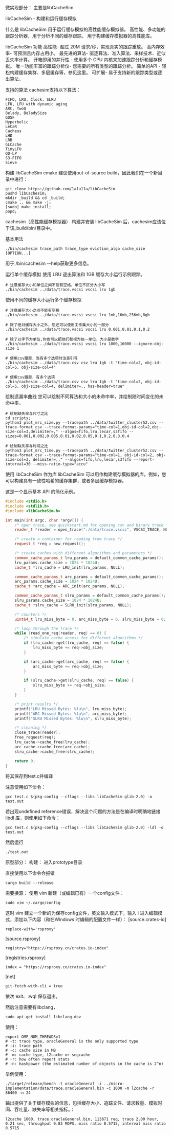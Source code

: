 微实现部分：
主要是libCacheSim

libCacheSim - 构建和运行缓存模拟


什么是 libCacheSim
用于运行缓存模拟的高性能缓存模拟器。
高性能、多功能的跟踪分析器，用于分析不同的缓存跟踪。
用于构建缓存模拟器的高性能库。

libCacheSim 功能
高性能- 超过 20M 请求/秒，实现真实的跟踪重放。
高内存效率- 可预测且内存占用小。
最先进的算法- 驱逐算法、准入算法、采样技术、近似丢失率计算。
开箱即用的并行性 - 使用多个 CPU 内核来加速跟踪分析和缓存模拟。
唯一功能丰富的跟踪分析仪- 您需要的所有类型的跟踪分析。
简单的API - 轻松构建缓存集群、多层缓存等，参见这里。
可扩展- 易于支持新的跟踪类型或逐出算法。


支持的算法
cachesim支持以下算法：
~~~
FIFO, LRU, Clock, SLRU
LFU, LFU with dynamic aging
ARC, TwoQ
Belady, BeladySize
GDSF
Hyperbolic
LeCaR
Cacheus
LHD
LRB
GLCache
TinyLFU
QD-LP
S3-FIFO
Sieve
~~~
构建 libCacheSim
cmake 建议使用out-of-source build，因此我们在一个新目录中进行：
~~~
git clone https://github.com/1a1a11a/libCacheSim
pushd libCachesim;
mkdir _build && cd _build;
cmake .. && make -j;
[sudo] make install;
popd;
~~~
cachesim（高性能缓存模拟器）
构建并安装 libCacheSim 后，cachesim应该位于该_build/bin/目录中。

基本用法
~~~
./bin/cachesim trace_path trace_type eviction_algo cache_size [OPTION...]
~~~
用于./bin/cachesim --help获取更多信息。

运行单个缓存模拟
使用 LRU 逐出算法和 1GB 缓存大小运行示例跟踪。
~~~
# 注意缓存大小和单位之间不能有空格，单位不区分大小写
./bin/cachesim ../data/trace.vscsi vscsi lru 1gb
~~~
使用不同的缓存大小运行多个缓存模拟

~~~
# 注意缓存大小之间不能有空格
./bin/cachesim ../data/trace.vscsi vscsi lru 1mb,16mb,256mb,8gb
~~~
~~~
# 除了绝对缓存大小之外，您还可以使用工作集大小的一部分
./bin/cachesim ../data/trace.vscsi vscsi lru 0.001,0.01,0.1,0.2
~~~
~~~
# 除了以字节为单位,你也可以把他们都视为统一单位，大小是数字 
./bin/cachesim ../data/trace.vscsi vscsi lru 1000,16000 --ignore-obj-size 1
~~~
~~~
# 使用csv跟踪，当有多个选项时注意引号
./bin/cachesim ../data/trace.csv csv lru 1gb -t "time-col=2, obj-id-col=5, obj-size-col=4"
~~~
~~~
# 使用csv跟踪，有多个选项
./bin/cachesim ../data/trace.csv csv lru 1gb -t "time-col=2, obj-id-col=5, obj-size-col=4, delimiter=,, has-header=true"
~~~


绘制遗漏率曲线
您可以绘制不同算法和大小的未命中率，并绘制随时间变化的未命中率。
~~~
# 绘制缺失率与尺寸之比
cd scripts;
python3 plot_mrc_size.py --tracepath ../data/twitter_cluster52.csv --trace-format csv --trace-format-params="time-col=1,obj-id-col=2,obj-size-col=3,delimiter=," --algos=fifo,lru,lecar,s3fifo --sizes=0.001,0.002,0.005,0.01,0.02,0.05,0.1,0.2,0.3,0.4
~~~


~~~
# 绘制缺失率与时间之比
python3 plot_mrc_time.py --tracepath ../data/twitter_cluster52.csv --trace-format csv --trace-format-params="time-col=1, obj-id-col=2, obj-size-col=3, delimiter=,," --algos=fifo,lru,lecar,s3fifo --report-interval=30 --miss-ratio-type="accu"
~~~

使用 libCacheSim 作为库
libCacheSim 可以用作构建缓存模拟器的库。例如，您可以构建具有一致性哈希的缓存集群，或者多层缓存模拟器。

这是一个显示基本 API 的简化示例。
~~~c++
#include <stdio.h>
#include <stdlib.h>
#include <libCacheSim.h>

int main(int argc, char *argv[]) {
    /* open trace, see quickstart.md for opening csv and binary trace */
    reader_t *reader = open_trace("./data/trace.vscsi", VSCSI_TRACE, NULL);

    /* create a container for reading from trace */
    request_t *req = new_request();

    /* create caches with different algorithms and parameters */
    common_cache_params_t lru_params = default_common_cache_params();
    lru_params.cache_size = 1024 * 1024U;
    cache_t *lru_cache = LRU_init(lru_params, NULL);

    common_cache_params_t arc_params = default_common_cache_params();
    arc_params.cache_size = 1024 * 1024U;
    cache_t *arc_cache = ARC_init(arc_params, NULL);

    common_cache_params_t slru_params = default_common_cache_params();
    slru_params.cache_size = 1024 * 1024U;
    cache_t *slru_cache = SLRU_init(slru_params, NULL);

    /* counters */
    uint64_t lru_miss_byte = 0, arc_miss_byte = 0, slru_miss_byte = 0;

    /* loop through the trace */
    while (read_one_req(reader, req) == 0) {
        /* simulate cache access for different algorithms */
        if (lru_cache->get(lru_cache, req) == false) {
            lru_miss_byte += req->obj_size;
        }

        if (arc_cache->get(arc_cache, req) == false) {
            arc_miss_byte += req->obj_size;
        }

        if (slru_cache->get(slru_cache, req) == false) {
            slru_miss_byte += req->obj_size;
        }
    }

    /* print results */
    printf("LRU Missed Bytes: %lu\n", lru_miss_byte);
    printf("ARC Missed Bytes: %lu\n", arc_miss_byte);
    printf("SLRU Missed Bytes: %lu\n", slru_miss_byte);

    /* cleaning */
    close_trace(reader);
    free_request(req);
    lru_cache->cache_free(lru_cache);
    arc_cache->cache_free(arc_cache);
    slru_cache->cache_free(slru_cache);

    return 0;
}
~~~
将其保存到test.c并编译


注意使用如下命令：
~~~
gcc test.c $(pkg-config --cflags --libs libCacheSim glib-2.0) -o test.out
~~~

若出现undefined reference错误，解决这个问题的方法是在编译时明确地链接 libdl 库，则使用如下命令：
~~~
gcc test.c $(pkg-config --cflags --libs libCacheSim glib-2.0) -ldl -o test.out
~~~
然后运行 
~~~
./test.out
~~~




原型部分：
构建：
进入prototype目录

直接使用以下命令会报错
~~~
cargo build --release
~~~
需要换源：
使用 vim 新建（或编辑已有）一个config文件：
~~~
sudo vim ~/.cargo/config
~~~

这时 vim 建立一个新的为保存config文件，英文输入模式下，输入 i 进入编辑模式，添加以下内容（和在Windows 时编辑的配置文件一样）：
[source.crates-io]
~~~
replace-with='rsproxy'
~~~
[source.rsproxy]
~~~
registry="https://rsproxy.cn/crates.io-index"
~~~
[registries.rsproxy]
~~~
index = "https://rsproxy.cn/crates.io-index"
~~~
[net]
~~~
git-fetch-with-cli = true
~~~
依次 exit、:wq! 保存退出。

然后注意需要有libclang，
~~~
sudo apt-get install libclang-dev
~~~

使用：
~~~
export OMP_NUM_THREADS=1
# -t: trace type, oracleGeneral is the only supported type
# -i: trace path
# -c: cache size in MB
# -m: cache type, l2cache or segcache
# -r: how often report stats
# -n: hashpower (the estimated number of objects in the cache is 2^n)
~~~
举例使用：
~~~
./target/release/bench -t oracleGeneral -i ../micro-implementation/data/trace.oracleGeneral.bin -c 1000 -m l2cache -r 86400 -n 24
~~~



输出提供了关于缓存模拟的信息，包括缓存大小、追踪文件、请求数量、模拟时间、吞吐量、缺失率等相关指标。：
~~~
l2cache 1000, trace.oracleGeneral.bin, 113871 req, trace 2.00 hour, 0.21 sec, throughput 0.83 MQPS, miss ratio 0.5715, interval miss ratio 0.5715
~~~
